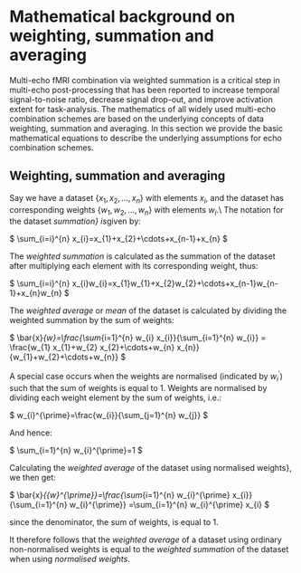 # Mathematical background on weighting, summation and averaging

Multi-echo fMRI combination via weighted summation is a critical step in multi-echo post-processing that has been reported to increase temporal signal-to-noise ratio, decrease signal drop-out, and improve activation extent for task-analysis. The mathematics of all widely used multi-echo combination schemes are based on the underlying concepts of data weighting, summation and averaging. In this section we provide the basic mathematical equations to describe the underlying assumptions for echo combination schemes.

## Weighting, summation and averaging

Say we have a dataset $\{x_{1},x_{2},\dots ,x_{n}\}$ with elements $x_i$, and the dataset has corresponding weights $\{w_{1},w_{2},\dots ,w_{n}\}$ with elements $w_i$.\\
The notation for the dataset *summation} is*given by:

$
\sum_{i=i}^{n} x_{i}=x_{1}+x_{2}+\cdots+x_{n-1}+x_{n}
$

The *weighted summation* is calculated as the summation of the dataset after multiplying each element with its corresponding weight, thus:

$
\sum_{i=i}^{n} x_{i}w_{i}=x_{1}w_{1}+x_{2}w_{2}+\cdots+x_{n-1}w_{n-1}+x_{n}w_{n}
$

The *weighted average* or *mean* of the dataset is calculated by dividing the weighted summation by the sum of weights:

$
\bar{x}_{w}=\frac{\sum_{i=1}^{n} w_{i} x_{i}}{\sum_{i=1}^{n} w_{i}} = \frac{w_{1} x_{1}+w_{2} x_{2}+\cdots+w_{n} x_{n}}{w_{1}+w_{2}+\cdots+w_{n}}
$

A special case occurs when the weights are normalised (indicated by $w_{i}^{\prime}$) such that the sum of weights is equal to 1. Weights are normalised by dividing each weight element by the sum of weights, i.e.:

$
w_{i}^{\prime}=\frac{w_{i}}{\sum_{j=1}^{n} w_{j}}
$

And hence:

$
\sum_{i=1}^{n} w_{i}^{\prime}=1
$

Calculating the *weighted average* of the dataset using normalised weights}, we then get:
 
$
\bar{x}_{{w}^{\prime}}=\frac{\sum_{i=1}^{n} w_{i}^{\prime} x_{i}}{\sum_{i=1}^{n} w_{i}^{\prime}} =\sum_{i=1}^{n} w_{i}^{\prime} x_{i}
$

since the denominator, the sum of weights, is equal to 1.

It therefore follows that the *weighted average* of a dataset using ordinary non-normalised weights is equal to the *weighted summation* of the dataset when using *normalised weights*.


